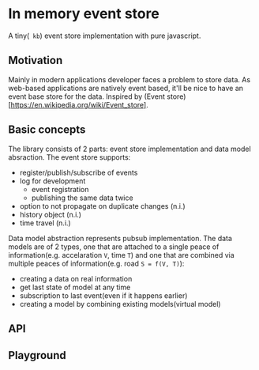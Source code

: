 # In memory event store

A tiny(` kb`) event store implementation with pure javascript.

## Motivation

Mainly in modern applications developer faces a problem to store data. As web-based applications are natively event based, it'll be nice
to have an event base store for the data. Inspired by (Event store)[https://en.wikipedia.org/wiki/Event_store].

## Basic concepts

The library consists of 2 parts: event store implementation and data model absraction. The event store supports:
- register/publish/subscribe of events
- log for development
  - event registration
  - publishing the same data twice
- option to not propagate on duplicate changes (n.i.)
- history object (n.i.)
- time travel (n.i.)

Data model abstraction represents pubsub implementation. The data models are of 2 types, one that are attached to a single peace of information(e.g. accelaration `V`, time `T`) and one that are combined via multiple peaces of information(e.g. road `S = f(V, T)`):
- creating a data on real information
- get last state of model at any time
- subscription to last event(even if it happens earlier)
- creating a model by combining existing models(virtual model)

## API

## Playground